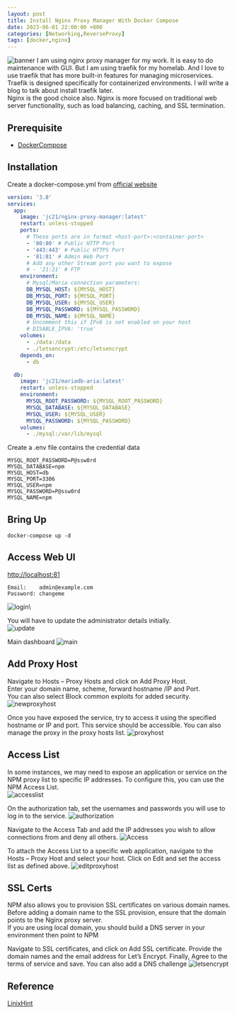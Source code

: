 ```yaml
---
layout: post
title: Install Nginx Proxy Manager With Docker Compose
date: 2023-06-01 22:00:00 +800
categories: [Networking,ReverseProxy]
tags: [docker,nginx]
---
```


![banner](https://linuxhandbook.com/content/images/2020/09/deploy-multiple-services-with-nginx-reverse-proxy-container.png)
I am using nginx proxy manager for my work. It is easy to do maintenance with GUI. But I am using traefik for my homelab. And I love to use traefik that has more built-in features for managing microservices. Traefik is designed specifically for containerized environments. I will write a blog to talk about install traefik later.\
Nginx is the good choice also. Nginx is more focused on traditional web server functionality, such as load balancing, caching, and SSL termination.

## Prerequisite
- [DockerCompose](https://technicatgor.github.io/posts/DockerGuide/#installation)

## Installation
Create a docker-compose.yml from [official website](https://nginxproxymanager.com/setup/#running-the-app)
```yml
version: '3.8'
services:
  app:
    image: 'jc21/nginx-proxy-manager:latest'
    restart: unless-stopped
    ports:
      # These ports are in format <host-port>:<container-port>
      - '80:80' # Public HTTP Port
      - '443:443' # Public HTTPS Port
      - '81:81' # Admin Web Port
      # Add any other Stream port you want to expose
      # - '21:21' # FTP
    environment:
      # Mysql/Maria connection parameters:
      DB_MYSQL_HOST: ${MYSQL_HOST}
      DB_MYSQL_PORT: ${MYSQL_PORT}
      DB_MYSQL_USER: ${MYSQL_USER}
      DB_MYSQL_PASSWORD: ${MYSQL_PASSWORD}
      DB_MYSQL_NAME: ${MYSQL_NAME}
      # Uncomment this if IPv6 is not enabled on your host
      # DISABLE_IPV6: 'true'
    volumes:
      - ./data:/data
      - ./letsencrypt:/etc/letsencrypt
    depends_on:
      - db

  db:
    image: 'jc21/mariadb-aria:latest'
    restart: unless-stopped
    environment:
      MYSQL_ROOT_PASSWORD: ${MYSQL_ROOT_PASSWORD}
      MYSQL_DATABASE: ${MYSQL_DATABASE}
      MYSQL_USER: ${MYSQL_USER}
      MYSQL_PASSWORD: ${MYSQL_PASSWORD}
    volumes:
      - ./mysql:/var/lib/mysql

```
Create a .env file contains the credential data
```
MYSQL_ROOT_PASSWORD=P@ssw0rd
MYSQL_DATABASE=npm
MYSQL_HOST=db
MYSQL_PORT=3306
MYSQL_USER=npm
MYSQL_PASSWORD=P@ssw0rd
MYSQL_NAME=npm
```

## Bring Up
```
docker-compose up -d
```

## Access Web UI
[http://localhost:81](http://localhost:81)
```
Email:    admin@example.com
Password: changeme
```
![login](https://linuxhint.com/wp-content/uploads/2021/04/How-to-use-Nginx-Proxy-Manager-1.png)\

You will have to update the administrator details initially.\
![update](https://linuxhint.com/wp-content/uploads/2021/04/How-to-use-Nginx-Proxy-Manager-2.png)

Main dashboard
![main](https://linuxhint.com/wp-content/uploads/2021/04/How-to-use-Nginx-Proxy-Manager-3.png)

## Add Proxy Host
Navigate to Hosts – Proxy Hosts and click on Add Proxy Host.\
Enter your domain name, scheme, forward hostname /IP and Port.\
You can also select Block common exploits for added security.\
![newproxyhost](https://linuxhint.com/wp-content/uploads/2021/04/How-to-use-Nginx-Proxy-Manager-4.png)

Once you have exposed the service, try to access it using the specified hostname or IP and port. This service should be accessible. You can also manage the proxy in the proxy hosts list.
![proxyhost](https://linuxhint.com/wp-content/uploads/2021/04/How-to-use-Nginx-Proxy-Manager-5.png)

## Access List
In some instances, we may need to expose an application or service on the NPM proxy list to specific IP addresses. To configure this, you can use the NPM Access List.\
![accesslist](https://linuxhint.com/wp-content/uploads/2021/04/How-to-use-Nginx-Proxy-Manager-6.png)

On the authorization tab, set the usernames and passwords you will use to log in to the service.
![authorization](https://linuxhint.com/wp-content/uploads/2021/04/How-to-use-Nginx-Proxy-Manager-7.png)

Navigate to the Access Tab and add the IP addresses you wish to allow connections from and deny all others.
![Access](https://linuxhint.com/wp-content/uploads/2021/04/How-to-use-Nginx-Proxy-Manager-8.png)

To attach the Access List to a specific web application, navigate to the Hosts – Proxy Host and select your host. Click on Edit and set the access list as defined above.
![editproxyhost](https://linuxhint.com/wp-content/uploads/2021/04/How-to-use-Nginx-Proxy-Manager-9.png)

## SSL Certs
NPM also allows you to provision SSL certificates on various domain names. Before adding a domain name to the SSL provision, ensure that the domain points to the Nginx proxy server.\
If you are using local domain, you should build a DNS server in your environment then point to NPM

Navigate to SSL certificates, and click on Add SSL certificate. Provide the domain names and the email address for Let’s Encrypt. Finally, Agree to the terms of service and save. You can also add a DNS challenge
![letsencrypt](https://linuxhint.com/wp-content/uploads/2021/04/How-to-use-Nginx-Proxy-Manager-10.png)

## Reference
[LinixHint](https://linuxhint.com/use-nginx-proxy-manager/)
